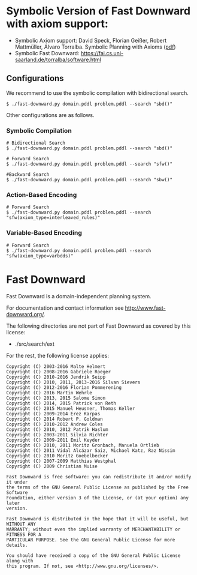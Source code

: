 # Symbolic Version of Fast Downward with axiom support:
 - Symbolic Axiom support: David Speck, Florian Geißer, Robert Mattmüller, Álvaro Torralba. Symbolic Planning with Axioms ([pdf](https://gkigit.informatik.uni-freiburg.de/dspeck/fd-symbolic-axioms/blob/master/paper.pdf))
 - Symbolic Fast Downward: https://fai.cs.uni-saarland.de/torralba/software.html

## Configurations

We recommend to use the symbolic compilation with bidirectional search.

```console
$ ./fast-downward.py domain.pddl problem.pddl --search "sbd()"
```

Other configurations are as follows.

### Symbolic Compilation

```console
# Bidirectional Search
$ ./fast-downward.py domain.pddl problem.pddl --search "sbd()"

# Forward Search
$ ./fast-downward.py domain.pddl problem.pddl --search "sfw()"

#Backward Search
$ ./fast-downward.py domain.pddl problem.pddl --search "sbw()"
```

### Action-Based Encoding
```console
# Forward Search
$ ./fast-downward.py domain.pddl problem.pddl --search "sfw(axiom_type=interleaved_rules)"
```

### Variable-Based Encoding
```console
# Forward Search
$ ./fast-downward.py domain.pddl problem.pddl --search "sfw(axiom_type=varbdds)"
```


# Fast Downward

Fast Downward is a domain-independent planning system.

For documentation and contact information see http://www.fast-downward.org/.

The following directories are not part of Fast Downward as covered by this
license:

* ./src/search/ext

For the rest, the following license applies:

```
Copyright (C) 2003-2016 Malte Helmert
Copyright (C) 2008-2016 Gabriele Roeger
Copyright (C) 2010-2016 Jendrik Seipp
Copyright (C) 2010, 2011, 2013-2016 Silvan Sievers
Copyright (C) 2012-2016 Florian Pommerening
Copyright (C) 2016 Martin Wehrle
Copyright (C) 2013, 2015 Salome Simon
Copyright (C) 2014, 2015 Patrick von Reth
Copyright (C) 2015 Manuel Heusner, Thomas Keller
Copyright (C) 2009-2014 Erez Karpas
Copyright (C) 2014 Robert P. Goldman
Copyright (C) 2010-2012 Andrew Coles
Copyright (C) 2010, 2012 Patrik Haslum
Copyright (C) 2003-2011 Silvia Richter
Copyright (C) 2009-2011 Emil Keyder
Copyright (C) 2010, 2011 Moritz Gronbach, Manuela Ortlieb
Copyright (C) 2011 Vidal Alcázar Saiz, Michael Katz, Raz Nissim
Copyright (C) 2010 Moritz Goebelbecker
Copyright (C) 2007-2009 Matthias Westphal
Copyright (C) 2009 Christian Muise

Fast Downward is free software: you can redistribute it and/or modify it under
the terms of the GNU General Public License as published by the Free Software
Foundation, either version 3 of the License, or (at your option) any later
version.

Fast Downward is distributed in the hope that it will be useful, but WITHOUT ANY
WARRANTY; without even the implied warranty of MERCHANTABILITY or FITNESS FOR A
PARTICULAR PURPOSE. See the GNU General Public License for more details.

You should have received a copy of the GNU General Public License along with
this program. If not, see <http://www.gnu.org/licenses/>.
```
